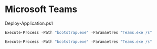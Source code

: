 ---
---
# Microsoft Teams

Deploy-Application.ps1


``` powershell title="Install" linenums="1"
Execute-Process -Path "bootstrap.exe" -Paramaetres "Teams.exe /s"
```


``` powershell title="Uninstall" linenums="1"
Execute-Process -Path "bootstrap.exe" -Paramaetres "Teams.exe /s"
```
